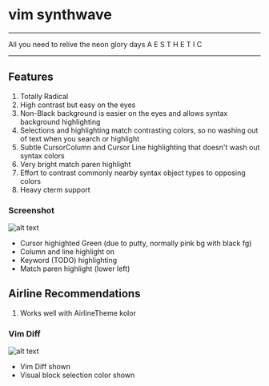 # vim synthwave

***
All you need to relive the neon glory days A E S T H E T I C
***

## Features
1. Totally Radical
2. High contrast but easy on the eyes
3. Non-Black background is easier on the eyes and allows syntax background highlighting
4. Selections and highlighting match contrasting colors, so no washing out of text when you search or highlight
5. Subtle CursorColumn and Cursor Line highlighting that doesn't wash out syntax colors
6. Very bright match paren highlight
7. Effort to contrast commonly nearby syntax object types to opposing colors
8. Heavy cterm support

### Screenshot
![alt text](https://github.com/TroyFletcher/vim-colors-synthwave/raw/master/vim-color-synthwave.png "Screenshot 1")
- Cursor highighted Green (due to putty, normally pink bg with black fg)
- Column and line highlight on
- Keyword (TODO) highlighting
- Match paren highlight (lower left)

## Airline Recommendations
1. Works well with AirlineTheme kolor

### Vim Diff
![alt text](https://github.com/TroyFletcher/vim-colors-synthwave/raw/master/vim-color-synthwave2.png "Screenshot 2")
- Vim Diff shown
- Visual block selection color shown

